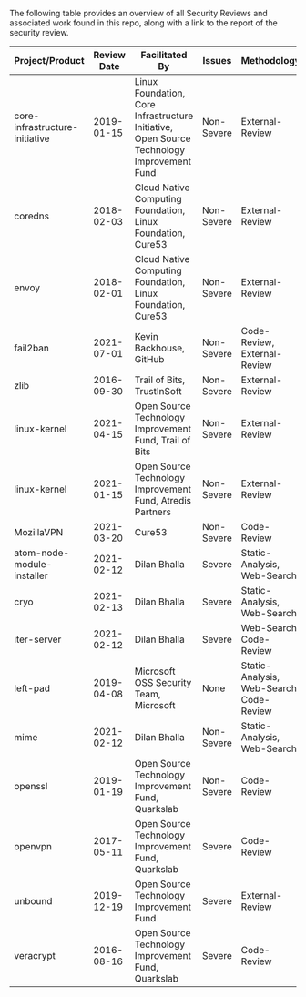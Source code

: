 The following table provides an overview of all Security Reviews and associated work found in this repo, along with a link to the report of the security review.

|Project/Product|Review Date|Facilitated By|Issues|Methodology|Scope|Packages|
|-|-|-|-|-|-|-|
|core-infrastructure-initiative| 2019-01-15| Linux Foundation,  Core Infrastructure Initiative,  Open Source Technology Improvement Fund| Non-Severe|External-Review| Non-Implementation|pkg:generic/coreinfrastructure.org?download_url=https//www.coreinfrastructure.org/programs/audit-program/|
|coredns| 2018-02-03| Cloud Native Computing Foundation,  Linux Foundation,  Cure53| Non-Severe|External-Review| Implementation/Full|None Listed|
|envoy| 2018-02-01| Cloud Native Computing Foundation,  Linux Foundation,  Cure53| Non-Severe|External-Review| Implementation/Full|pkg:github/envoyproxy/envoy@c31077b28e4f8a7db17895d5d2570e806e9e2a3e|
|fail2ban| 2021-07-01| Kevin Backhouse,  GitHub| Non-Severe|Code-Review, External-Review| Implementation/Full|pkg:github/fail2ban/fail2ban@0.11.2|
|zlib| 2016-09-30| Trail of Bits,  TrustInSoft| Non-Severe|External-Review| Implementation/Partial|pkg:github/madler/zlib@1.2.8|
|linux-kernel| 2021-04-15| Open Source Technology Improvement Fund,  Trail of Bits| Non-Severe|External-Review| Non-Implementation|None Listed|
|linux-kernel| 2021-01-15| Open Source Technology Improvement Fund,  Atredis Partners| Non-Severe|External-Review| Non-Implementation|None Listed|
|MozillaVPN| 2021-03-20| Cure53| Non-Severe| Code-Review| Implementation/Partial|pkg:github/mozilla-mobile/mozilla-vpn-client|
|atom-node-module-installer| 2021-02-12| Dilan Bhalla| Severe|Static-Analysis, Web-Search| Implementation/Full|pkg:npm/atom-node-module-installer@0.9.0|
|cryo| 2021-02-13| Dilan Bhalla| Severe|Static-Analysis, Web-Search| Implementation/Full|pkg:npm/cryo@0.0.6|
|iter-server| 2021-02-12| Dilan Bhalla| Severe|Web-Search, Code-Review| Implementation/Full|pkg:npm/iter-server@1.0.0|
|left-pad| 2019-04-08| Microsoft OSS Security Team,  Microsoft| None|Static-Analysis, Web-Search, Code-Review| Implementation/Full|pkg:npm/left-pad@1.3.0|
|mime| 2021-02-12| Dilan Bhalla| Non-Severe|Static-Analysis, Web-Search| Implementation/Full|None Listed|
|openssl| 2019-01-19| Open Source Technology Improvement Fund, Quarkslab| Non-Severe| Code-Review| Implementation/Partial|pkg:github/openssl/openssl|
|openvpn| 2017-05-11| Open Source Technology Improvement Fund, Quarkslab| Severe| Code-Review| Implementation/Full|pkg:github/OpenVPN|
|unbound| 2019-12-19| Open Source Technology Improvement Fund| Severe|External-Review| Implementation/Full|pkg:github/NLnetLabs/unbound|
|veracrypt| 2016-08-16| Open Source Technology Improvement Fund, Quarkslab| Severe| Code-Review| Implementation/Partial|pkg:github/veracrypt/veracrypt|